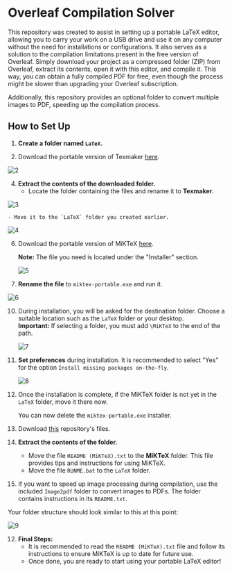 # Overleaf Compilation Solver

This repository was created to assist in setting up a portable LaTeX editor, allowing you to carry your work on a USB drive and use it on any computer without the need for installations or configurations. It also serves as a solution to the compilation limitations present in the free version of Overleaf. Simply download your project as a compressed folder (ZIP) from Overleaf, extract its contents, open it with this editor, and compile it. This way, you can obtain a fully compiled PDF for free, even though the process might be slower than upgrading your Overleaf subscription.

Additionally, this repository provides an optional folder to convert multiple images to PDF, speeding up the compilation process.

## How to Set Up

1. **Create a folder named `LaTeX`.**

2. Download the portable version of Texmaker [here](https://www.xm1math.net/texmaker/download.html).

![2](https://github.com/user-attachments/assets/6d7c30d6-9de2-41f8-8689-4d8b78157c93)

4. **Extract the contents of the downloaded folder.**
    - Locate the folder containing the files and rename it to **Texmaker**.

![3](https://github.com/user-attachments/assets/16f76fdf-a839-45e0-8e18-5b6d7f803a7e)

    - Move it to the `LaTeX` folder you created earlier.

![4](https://github.com/user-attachments/assets/db98e01e-3d1e-4110-9cd7-bf0c621fc850)


6. Download the portable version of MiKTeX [here](https://miktex.org/download).

    **Note:** The file you need is located under the "Installer" section.

   ![5](https://github.com/user-attachments/assets/c11e487a-1c3e-405a-a2bc-2375c3be0e4a)

8. **Rename the file** to `miktex-portable.exe` and run it.

![6](https://github.com/user-attachments/assets/9c2433a7-d1b5-4c16-a429-c44c9f70117c)

10. During installation, you will be asked for the destination folder. Choose a suitable location such as the `LaTeX` folder or your desktop.  
    **Important:** If selecting a folder, you must add `\MiKTeX` to the end of the path.

    ![7](https://github.com/user-attachments/assets/2bb05192-9cf8-45e4-97c6-ab44d8edc7eb)

12. **Set preferences** during installation. It is recommended to select "Yes" for the option `Install missing packages on-the-fly`.

    ![8](https://github.com/user-attachments/assets/500afc98-73bc-4c89-b03b-4ddfa08f4fd9)

14. Once the installation is complete, if the MiKTeX folder is not yet in the `LaTeX` folder, move it there now.

    You can now delete the `miktex-portable.exe` installer.

15. Download [this](https://github.com/escadaguilherme2/Overleaf_Compilation_Solver) repository's files.

16. **Extract the contents of the folder.**
    - Move the file `README (MiKTeX).txt` to the **MiKTeX** folder. This file provides tips and instructions for using MiKTeX.
    - Move the file `RUNME.bat` to the `LaTeX` folder.

17. If you want to speed up image processing during compilation, use the included `Image2pdf` folder to convert images to PDFs. The folder contains instructions in its `README.txt`.

Your folder structure should look similar to this at this point:

![9](https://github.com/user-attachments/assets/5a0fae36-0694-48a2-9bd6-f4b97c354a12)

12. **Final Steps:**
    - It is recommended to read the `README (MiKTeX).txt` file and follow its instructions to ensure MiKTeX is up to date for future use.
    - Once done, you are ready to start using your portable LaTeX editor!
